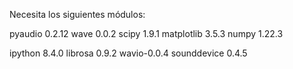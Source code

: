 Necesita los siguientes módulos:

pyaudio 0.2.12
wave 0.0.2
scipy 1.9.1
matplotlib 3.5.3
numpy 1.22.3

ipython 8.4.0
librosa 0.9.2
wavio-0.0.4
sounddevice 0.4.5

